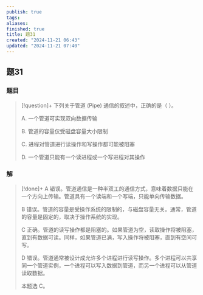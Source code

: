 ```yaml
---
publish: true
tags: 
aliases: 
finished: true
title: 题31
created: "2024-11-21 06:43"
updated: "2024-11-21 07:40"
---
```

## 题31
### 题目
> [!question]+
> 下列关于管道 (Pipe) 通信的叙述中，正确的是（ ）。
> 
> A. 一个管道可实现双向数据传输
> 
> B. 管道的容量仅受磁盘容量大小限制
> 
> C. 进程对管道进行读操作和写操作都可能被阻塞
> 
> D. 一个管道只能有一个读进程或一个写进程对其操作
### 解
> [!done]+
> A 错误。管道通信是一种半双工的通信方式，意味着数据只能在一个方向上传输。管道具有一个读端和一个写端，只能单向传输数据。
> 
> B 错误。管道的容量是受操作系统的限制的，与磁盘容量无关。通常，管道的容量是固定的，取决于操作系统的实现。
> 
> C 正确。管道的读写操作都是阻塞的。如果管道为空，读取操作将被阻塞，直到有数据可读。同样，如果管道已满，写入操作将被阻塞，直到有空间可写。
> 
> D 错误。管道通常被设计成允许多个进程进行读写操作。多个进程可以共享同一个管道实例，一个进程可以写入数据到管道，而另一个进程可以从管道读取数据。
> 
> 本题选 C。